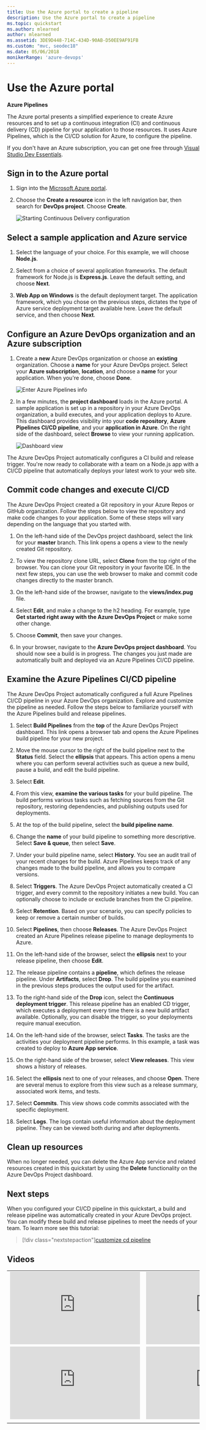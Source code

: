 ```yaml
---
title: Use the Azure portal to create a pipeline
description: Use the Azure portal to create a pipeline
ms.topic: quickstart
ms.author: mlearned
author: mlearned
ms.assetid: 3DE9D448-714C-434D-90AB-D50EE9AF91FB
ms.custom: "mvc, seodec18"
ms.date: 05/06/2018
monikerRange: 'azure-devops'
---
```


# Use the Azure portal

**Azure Pipelines**

The Azure portal presents a simplified experience to create Azure resources and to set up a continuous integration (CI) and continuous delivery (CD) pipeline for your application to those resources. It uses Azure Pipelines, which is the CI/CD solution for Azure, to configure the pipeline.

If you don't have an Azure subscription, you can get one free through [Visual Studio Dev Essentials](https://visualstudio.microsoft.com/dev-essentials/).

## Sign in to the Azure portal

1.  Sign into the [Microsoft Azure portal](https://portal.azure.com).

1.  Choose the **Create a resource** icon in the left navigation bar, then search for **DevOps project**. Choose **Create**.

    ![Starting Continuous Delivery configuration](media/azure-devops-project/fullbrowser.png)

## Select a sample application and Azure service

1.  Select the language of your choice. For this example, we will choose **Node.js**.

1.  Select from a choice of several application frameworks. The default framework for Node.js is **Express.js**. Leave the default setting, and choose **Next**.

1.  **Web App on Windows** is the default deployment target. The application framework, which you chose on the previous steps, dictates the type of Azure service deployment target available here. Leave the default service, and then choose **Next**.

## Configure an Azure DevOps organization and an Azure subscription

1.  Create a **new** Azure DevOps organization or choose an **existing** organization. Choose a **name** for your Azure DevOps project. Select your **Azure subscription**, **location**, and choose a **name** for your application. When you're done, choose **Done**.

    ![Enter Azure Pipelines info](media/azure-devops-project/vstsazureinfo.png)

2.  In a few minutes, the **project dashboard** loads in the Azure portal. A sample application is set up in a repository in your Azure DevOps organization, a build executes, and your application deploys to Azure. This dashboard provides visibility into your **code repository**, **Azure Pipelines CI/CD pipeline**, and your **application in Azure**. On the right side of the dashboard, select **Browse** to view your running application.

    ![Dashboard view](media/azure-devops-project/dashboardnopreview.png)

The Azure DevOps Project automatically configures a CI build and release trigger. You're now ready to collaborate with a team on a Node.js app with a CI/CD pipeline that automatically deploys your latest work to your web site.

## Commit code changes and execute CI/CD

The Azure DevOps Project created a Git repository in your Azure Repos or GitHub organization. Follow the steps below to view the repository and make code changes to your application. Some of these steps will vary depending on the language that you started with.

1.  On the left-hand side of the DevOps project dashboard, select the link for your **master** branch. This link opens a opens a view to the newly created Git repository.

1.  To view the repository clone URL, select **Clone** from the top right of the browser. You can clone your Git repository in your favorite IDE. In the next few steps, you can use the web browser to make and commit code changes directly to the master branch.

1.  On the left-hand side of the browser, navigate to the **views/index.pug** file.

1.  Select **Edit**, and make a change to the h2 heading. For example, type **Get started right away with the Azure DevOps Project** or make some other change.

1.  Choose **Commit**, then save your changes.

1.  In your browser, navigate to the **Azure DevOps project dashboard**. You should now see a build is in progress. The changes you just made are automatically built and deployed via an Azure Pipelines CI/CD pipeline.

## Examine the Azure Pipelines CI/CD pipeline

The Azure DevOps Project automatically configured a full Azure Pipelines CI/CD pipeline in your Azure DevOps organization. Explore and customize the pipeline as needed. Follow the steps below to familiarize yourself with the Azure Pipelines build and release pipelines.

1.  Select **Build Pipelines** from the **top** of the Azure DevOps Project dashboard. This link opens a browser tab and opens the Azure Pipelines build pipeline for your new project.

1.  Move the mouse cursor to the right of the build pipeline next to the **Status** field. Select the **ellipsis** that appears. This action opens a menu where you can perform several activities such as queue a new build, pause a build, and edit the build pipeline.

1.  Select **Edit**.

1.  From this view, **examine the various tasks** for your build pipeline. The build performs various tasks such as fetching sources from the Git repository, restoring dependencies, and publishing outputs used for deployments.

1.  At the top of the build pipeline, select the **build pipeline name**.

1.  Change the **name** of your build pipeline to something more descriptive. Select **Save & queue**, then select **Save**.

1.  Under your build pipeline name, select **History**. You see an audit trail of your recent changes for the build. Azure Pipelines keeps track of any changes made to the build pipeline, and allows you to compare versions.

1.  Select **Triggers**. The Azure DevOps Project automatically created a CI trigger, and every commit to the repository initiates a new build. You can optionally choose to include or exclude branches from the CI pipeline.

1.  Select **Retention**. Based on your scenario, you can specify policies to keep or remove a certain number of builds.

1.  Select **Pipelines**, then choose **Releases**. The Azure DevOps Project created an Azure Pipelines release pipeline to manage deployments to Azure.

1.  On the left-hand side of the browser, select the **ellipsis** next to your release pipeline, then choose **Edit**.

1.  The release pipeline contains a **pipeline**, which defines the release pipeline. Under **Artifacts**, select **Drop**. The build pipeline you examined in the previous steps produces the output used for the artifact.

1.  To the right-hand side of the **Drop** icon, select the **Continuous deployment trigger**. This release pipeline has an enabled CD trigger, which executes a deployment every time there is a new build artifact available. Optionally, you can disable the trigger, so your deployments require manual execution.

1.  On the left-hand side of the browser, select **Tasks**. The tasks are the activities your deployment pipeline performs. In this example, a task was created to deploy to **Azure App service**.

1.  On the right-hand side of the browser, select **View releases**. This view shows a history of releases.

1.  Select the **ellipsis** next to one of your releases, and choose **Open**. There are several menus to explore from this view such as a release summary, associated work items, and tests.

1.  Select **Commits**. This view shows code commits associated with the specific deployment.

1.  Select **Logs**. The logs contain useful information about the deployment pipeline. They can be viewed both during and after deployments.

## Clean up resources

When no longer needed, you can delete the Azure App service and related resources created in this quickstart by using the **Delete** functionality on the Azure DevOps Project dashboard.

## Next steps

When you configured your CI/CD pipeline in this quickstart, a build and release pipeline was automatically created in your Azure DevOps project. You can modify these build and release pipelines to meet the needs of your team. To learn more see this tutorial:

> [!div class="nextstepaction"][customize cd pipeline](release/define-multistage-release-process.md)

## Videos

|                                                                                                                                                                    |                                                                                                                                                                    |
| ------------------------------------------------------------------------------------------------------------------------------------------------------------------ | ------------------------------------------------------------------------------------------------------------------------------------------------------------------ |
| <iframe width="340" height="190" src="https://www.youtube.com/embed/_YGR9hOR_PI?rel=0" frameborder="0" allow="autoplay; encrypted-media" allowfullscreen></iframe> | <iframe width="340" height="190" src="https://www.youtube.com/embed/3etwjubReJs?rel=0" frameborder="0" allow="autoplay; encrypted-media" allowfullscreen></iframe> |
| <iframe width="340" height="190" src="https://www.youtube.com/embed/itwqMf9aR0w?rel=0" frameborder="0" allow="autoplay; encrypted-media" allowfullscreen></iframe> | <iframe width="340" height="190" src="https://www.youtube.com/embed/P72xfZLkFJ0?rel=0" frameborder="0" allow="autoplay; encrypted-media" allowfullscreen></iframe> |
|                                                                                                                                                                    |                                                                                                                                                                    |
